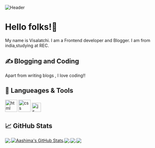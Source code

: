 

<!--
**Visha17/Visha17** is a ✨ _special_ ✨ repository because its `README.md` (this file) appears on your GitHub profile.

Here are some ideas to get you started:

- 🔭 I’m currently working on ...
- 🌱 I’m currently learning ...
- 👯 I’m looking to collaborate on ...
- 🤔 I’m looking for help with ...
- 💬 Ask me about ...
- 📫 How to reach me: ...
- 😄 Pronouns: ...
- ⚡ Fun fact: ...
-->


![Header](https://miro.medium.com/max/1024/0*4ty0Adbdg4dsVBo3.png)

# Hello folks!👋

My name is Visalatchi. I am a Frontend developer and Blogger. I am from india,studying  at REC.

## &#x270d; Blogging and Coding

Apart from writing blogs , I love coding!!

## 🔧 Langueages & Tools
<p align='left'>
  <img src="https://upload.wikimedia.org/wikipedia/commons/thumb/6/61/HTML5_logo_and_wordmark.svg/2048px-HTML5_logo_and_wordmark.svg.png" alt="html" width="40" height="40">
  <img src='https://upload.wikimedia.org/wikipedia/commons/thumb/d/d5/CSS3_logo_and_wordmark.svg/1200px-CSS3_logo_and_wordmark.svg.png' alt="css" width="40" height="40">
  <img src='https://upload.wikimedia.org/wikipedia/commons/6/6a/JavaScript-logo.png' height='30' width='auto' alt="js">
</p>

## &#x1f4c8; GitHub Stats
<a href="https://github.com/AashimaAhuja/AashimaAhuja">
  <img align="center" src="https://github-readme-stats.vercel.app/api/top-langs/?username=Visha17&title_color=ffffff&text_color=c9cacc&icon_color=2bbc8a&bg_color=1d1f21&langs_count=3" />
</a>
<a href="https://github.com/AashimaAhuja/AashimaAhuja">
  <img align="center" src="https://github-readme-stats.vercel.app/api?username=Visha17&show_icons=true&line_height=27&count_private=true&title_color=ffffff&text_color=c9cacc&icon_color=2bbc8a&bg_color=1d1f21" alt="Aashima's GitHub Stats" />
</a>
<a href="https://github.com/AashimaAhuja/AashimaAhuja">
   <img align="center" src="https://github-readme-stats.vercel.app/api/pin/?username=Visha17a&repo=Masonary&title_color=ffffff&text_color=c9cacc&icon_color=2bbc8a&bg_color=1d1f21" />
</a>
<a href="https://github.com/AashimaAhuja/AashimaAhuja">
   <img align="center" src="https://github-readme-stats.vercel.app/api/pin/?username=Visha17&repo=star-wars &title_color=ffffff&text_color=c9cacc&icon_color=2bbc8a&bg_color=1d1f21" />
</a>
<a href="https://github.com/AashimaAhuja/AashimaAhuja">
   <img align="center" src="https://github-readme-stats.vercel.app/api/pin/?username=Visha17&repo=Infinite-scroll &title_color=ffffff&text_color=c9cacc&icon_color=2bbc8a&bg_color=1d1f21" />
</a>
